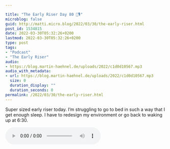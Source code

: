 ```yaml
---

title: "The Early Riser Day 80 🌅🎙"
microblog: false
guid: http://matti.micro.blog/2022/03/30/the-early-riser.html
post_id: 1534815
date: 2022-03-30T05:32:26+0200
lastmod: 2022-03-30T05:32:26+0200
type: post
tags:
- "Podcast"
- "The Early Riser"
audio:
- https://blog.martin-haehnel.de/uploads/2022/c1d0d10567.mp3
audio_with_metadata:
- url: https://blog.martin-haehnel.de/uploads/2022/c1d0d10567.mp3
  size: 0
  duration_display: ""
  duration_seconds: 0
permalink: /2022/03/30/the-early-riser.html
---
```

Super sized early riser today. I’m struggling to go to bed in such a way that I get enough sleep. I have to redesign my environment or go back to waking up at 6:30.

<audio controls="controls" src="https://blog.martin-haehnel.de/uploads/2022/c1d0d10567.mp3" preload="metadata" />
